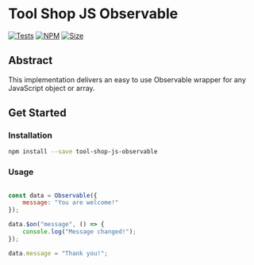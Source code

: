 # Tool Shop JS Observable


[![Tests](https://github.com/dobschal/tool-shop-js-observable/actions/workflows/unit-test.yml/badge.svg)](https://github.com/dobschal/tool-shop-js-observable/actions/workflows/unit-test.yml)
[![NPM](https://img.shields.io/npm/v/tool-shop-js-observable)](https://www.npmjs.com/package/tool-shop-js-observable)
[![Size](https://img.shields.io/bundlephobia/min/tool-shop-js-observable?style=plastic)](https://img.shields.io/bundlephobia/min/tool-shop-js-observable?style=plastic)

## Abstract

This implementation delivers an easy to use Observable wrapper for any JavaScript object or array.


## Get Started

### Installation

```bash
npm install --save tool-shop-js-observable
```

### Usage

```javascript

const data = Observable({
    message: "You are welcome!"
});

data.$on("message", () => {
    console.log("Message changed!");
});

data.message = "Thank you!";


```